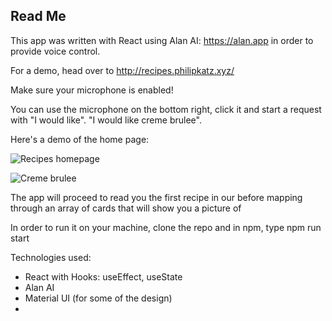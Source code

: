 ## Read Me

This app was written with React using Alan AI: <https://alan.app> in order to provide voice control.

For a demo, head over to <http://recipes.philipkatz.xyz/>

Make sure your microphone is enabled!

You can use the microphone on the bottom right, click it and start a request with "I would like". "I would like creme brulee". 

Here's a demo of the home page:

<img src="https://i.ibb.co/Lz0H24J/Recipes-Img.jpg"
     alt="Recipes homepage"
     />
     
<img src="https://i.ibb.co/ZJsSdJv/Creme-Brulee.jpg"
  alt="Creme brulee"
     />


The app will proceed to read you the first recipe in our before mapping through an array of cards that will show you a picture of 
  
In order to run it on your machine, clone the repo and in npm, type npm run start

Technologies used:

- React with Hooks: useEffect, useState
- Alan AI
- Material UI (for some of the design)
- 


